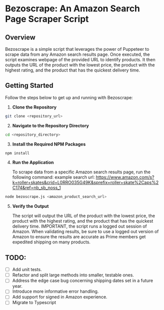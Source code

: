 # Bezoscrape: An Amazon Search Page Scraper Script

## Overview

Bezoscrape is a simple script that leverages the power of Puppeteer to scrape data from any Amazon search results page. Once executed, the script examines webpage of the provided URL to identify products. It then outputs the URL of the product with the lowest price, the product with the highest rating, and the product that has the quickest delivery time.

## Getting Started

Follow the steps below to get up and running with Bezoscrape:

1. **Clone the Repository**

```bash
git clone <repository_url>
```

2. **Navigate to the Repository Directory**

```bash
cd <repository_directory>
```

3. **Install the Required NPM Packages**

```bash
npm install
```

4. **Run the Application**

    To scrape data from a specific Amazon search results page, run the following command:
    example search url: https://www.amazon.com/s?k=roller+skates&crid=L0RRO035G49K&sprefix=roller+skate%2Caps%2C174&ref=nb_sb_noss_1

```bash
node bezoscrape.js <amazon_product_search_url>
```

5. **Verify the Output**

    The script will output the URL of the product with the lowest price, the product with the highest rating, and the product that has the quickest delivery time. IMPORTANT, the script runs a logged out session of Amazon. When validating results, be sure to use a logged out version of Amazon to ensure the results are accurate as Prime members get expedited shipping on many products.

## TODO:

-   [ ] Add unit tests.
-   [ ] Refactor and split large methods into smaller, testable ones.
-   [ ] Address the edge case bug concerning shipping dates set in a future year.
-   [ ] Introduce more informative error handling.
-   [ ] Add support for signed in Amazon experience.
-   [ ] Migrate to Typescript
